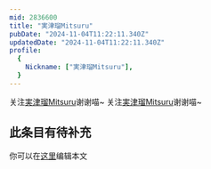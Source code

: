 ```yaml
---
mid: 2836600
title: "実津瑠Mitsuru"
pubDate: "2024-11-04T11:22:11.340Z"
updatedDate: "2024-11-04T11:22:11.340Z"
profile:
  {
    Nickname: ["実津瑠Mitsuru"],
  }
---
```


关注[実津瑠Mitsuru](https://space.bilibili.com/2836600)谢谢喵~ 关注[実津瑠Mitsuru](https://space.bilibili.com/2836600)谢谢喵~

## 此条目有待补充
你可以在[这里](https://github.com/Yuhanawa/VTuber.ICU/edit/master/src/content/v/実津瑠Mitsuru/index.md)编辑本文
